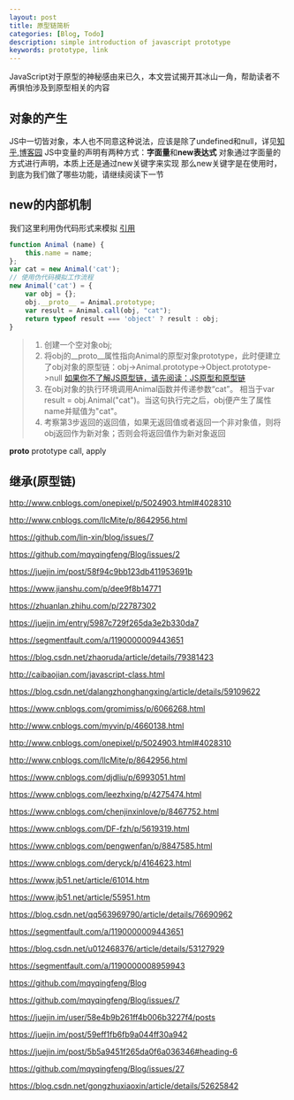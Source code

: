 ```yaml
---
layout: post
title: 原型链简析
categories: [Blog, Todo]
description: simple introduction of javascript prototype 
keywords: prototype, link
---
```


JavaScript对于原型的神秘感由来已久，本文尝试揭开其冰山一角，帮助读者不再惧怕涉及到原型相关的内容

## 对象的产生 ##
JS中一切皆对象，本人也不同意这种说法，应该是除了undefined和null，详见[知乎](https://www.zhihu.com/question/264157543/answer/277450960),[博客园](http://www.cnblogs.com/myvin/p/4660138.html)
JS中变量的声明有两种方式：**字面量**和**new表达式**
对象通过字面量的方式进行声明，本质上还是通过new关键字来实现
那么new关键字是在使用时，到底为我们做了哪些功能，请继续阅读下一节

## new的内部机制 ##
我们这里利用伪代码形式来模拟
[引用](https://blog.csdn.net/gongzhuxiaoxin/article/details/52625842)
```javascript
function Animal (name) {
    this.name = name;
};
var cat = new Animal('cat');
// 使用伪代码模拟工作流程
new Animal('cat') = {
    var obj = {};
    obj.__proto__ = Animal.prototype;
    var result = Animal.call(obj, "cat");
    return typeof result === 'object' ? result : obj;
}
```
>1. 创建一个空对象obj;
>2. 将obj的__proto__属性指向Animal的原型对象prototype，此时便建立了obj对象的原型链：obj->Animal.prototype->Object.prototype->null [如果你不了解JS原型链，请先阅读：JS原型和原型链](http://www.cnblogs.com/onepixel/p/5024903.html)
>3. 在obj对象的执行环境调用Animal函数并传递参数“cat”。 相当于var result = obj.Animal("cat")。当这句执行完之后，obj便产生了属性name并赋值为"cat"。
>4. 考察第3步返回的返回值，如果无返回值或者返回一个非对象值，则将obj返回作为新对象；否则会将返回值作为新对象返回

__proto__ prototype
call, apply

## 继承(原型链) ##


http://www.cnblogs.com/onepixel/p/5024903.html#4028310

http://www.cnblogs.com/llcMite/p/8642956.html

https://github.com/lin-xin/blog/issues/7

https://github.com/mqyqingfeng/Blog/issues/2

https://juejin.im/post/58f94c9bb123db411953691b

https://www.jianshu.com/p/dee9f8b14771

https://zhuanlan.zhihu.com/p/22787302

https://juejin.im/entry/5987c729f265da3e2b330da7

https://segmentfault.com/a/1190000009443651

https://blog.csdn.net/zhaoruda/article/details/79381423

http://caibaojian.com/javascript-class.html

https://blog.csdn.net/dalangzhonghangxing/article/details/59109622

https://www.cnblogs.com/gromimiss/p/6066268.html

http://www.cnblogs.com/myvin/p/4660138.html

http://www.cnblogs.com/onepixel/p/5024903.html#4028310

http://www.cnblogs.com/llcMite/p/8642956.html

https://www.cnblogs.com/djdliu/p/6993051.html

https://www.cnblogs.com/leezhxing/p/4275474.html

https://www.cnblogs.com/chenjinxinlove/p/8467752.html

https://www.cnblogs.com/DF-fzh/p/5619319.html

https://www.cnblogs.com/pengwenfan/p/8847585.html

https://www.cnblogs.com/deryck/p/4164623.html

https://www.jb51.net/article/61014.htm

https://www.jb51.net/article/55951.htm

https://blog.csdn.net/qq563969790/article/details/76690962

https://segmentfault.com/a/1190000009443651

https://blog.csdn.net/u012468376/article/details/53127929

https://segmentfault.com/a/1190000008959943

https://github.com/mqyqingfeng/Blog

https://github.com/mqyqingfeng/Blog/issues/7

https://juejin.im/user/58e4b9b261ff4b006b3227f4/posts

https://juejin.im/post/59eff1fb6fb9a044ff30a942

https://juejin.im/post/5b5a9451f265da0f6a036346#heading-6

https://github.com/mqyqingfeng/Blog/issues/27

https://blog.csdn.net/gongzhuxiaoxin/article/details/52625842


